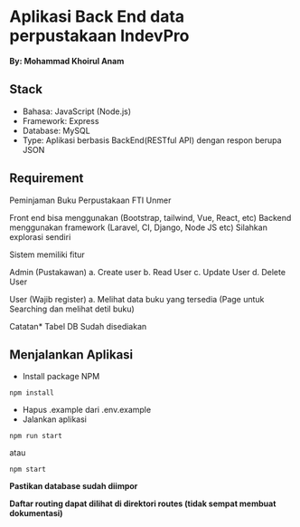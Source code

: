 # Aplikasi Back End data perpustakaan IndevPro
**By: Mohammad Khoirul Anam**

## Stack
- Bahasa: JavaScript (Node.js)
- Framework: Express
- Database: MySQL
- Type: Aplikasi berbasis BackEnd(RESTful API) dengan respon berupa JSON

## Requirement
Peminjaman Buku Perpustakaan FTI Unmer

Front end bisa menggunakan (Bootstrap, tailwind, Vue, React, etc) 
Backend menggunakan framework (Laravel, CI, Django, Node JS etc)
Silahkan explorasi sendiri

Sistem memiliki fitur

Admin (Pustakawan)
a. Create user
b. Read User
c. Update User 
d. Delete User

User (Wajib register)
a. Melihat data buku yang tersedia (Page untuk Searching dan melihat detil buku)

Catatan*
Tabel DB Sudah disediakan

## Menjalankan Aplikasi

- Install package NPM
```
npm install
```
- Hapus .example dari .env.example 
- Jalankan aplikasi

```
npm run start
```
atau
```
npm start
```

**Pastikan database sudah diimpor**

**Daftar routing dapat dilihat di direktori routes (tidak sempat membuat dokumentasi)**
